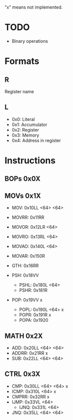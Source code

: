 
"x" means not implemented.

# TODO

- Binary operations

# Formats

## R
Register name

## L
- 0x0: Literal
- 0x1: Accumulator
- 0x2: Register
- 0x3: Memory
- 0x4: Address in register

# Instructions

## BOPs 0x0X

## MOVs 0x1X

- MOV: 0x10LL <64> <64>
- MOVRR: 0x11RR
- MOVOR: 0x12LR <64>
- MOVRO: 0x13RL <64>
- MOVAO: 0x140L <64>
- MOVAR: 0x150R

- GTH: 0x16RR

- PSH: 0x18VV
  - PSHL: 0x180L <64>
  - PSHR: 0x181R
- POP: 0x19VV x
  - POPL: 0x190L <64> x
  - POPR: 0x191R x
  - POPA: 0x1920


## MATH 0x2X

- ADD: 0x20LL <64> <64>
- ADDRR: 0x21RR x
- SUB: 0x22LL <64> <64>

## CTRL 0x3X

- CMP: 0x30LL <64> <64> x
- ICMP: 0x310L <64> x
- CMPRR: 0x32RR x
- IJMP: 0x33VL <64>
  - IJNQ: 0x331L <64>
- JNQ: 0x35LL <64> <64>
